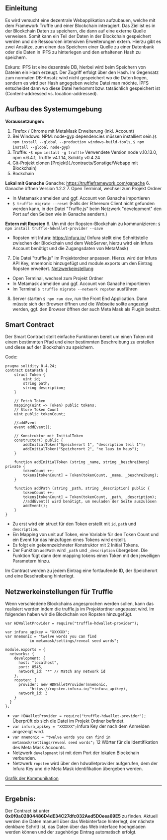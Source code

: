 ## Einleitung
Es wird versucht eine dezentrale Webapplikation aufzubauen, welche mit dem Framework Truffle und einer Blockchain interagiert. Das Ziel ist es in der Blockchain Daten zu speichern, die dann auf eine externe Quelle verweisen. Somit kann ein Teil der Daten in der Blockchain gespeichert werden und die Ressourcen intensiven Erweiterungen extern. Hierzu gibt es zwei Ansätze, zum einen das Speichern einer Quelle zu einer Datenbank oder die Daten in IPFS zu hinterlegen und den erhaltenen Hash zu speichern.

Exkurs: IPFS ist eine dezentrale DB, hierbei wird beim Speichern von Dateien ein Hash erzeugt. Der Zugriff erfolgt über den Hash. Im Gegensatz zum normalen DB-Ansatz wird nicht gespeichert wo die Daten liegen, sondern es wird per Hash angegeben welche Datei man möchte. IPFS entscheidet dann wo diese Datei herkommt bzw. tatsächlich gespeichert ist (Content-addressed vs. location-addressed).

## Aufbau des Systemumgebung
**Voraussetzungen:**
1. Firefox / Chrome mit MetaMask Erweiterung (inkl. Account)
2. Bei Windows: NPM: node-gyp dependencies müssen installiert sein.(`$ npm install --global --production windows-build-tools`, `$ npm install --global node-gyp`) 
3. Truffle: 
-`$ npm install -g truffle` Verwendete Version node v.10.13.0, npm v.6.4.1, Truffle v4.1.14, Solidity v0.4.24
4. Git-Projekt clonen [Projekt](./contracts/Sonstige/Webapp mit Blockchain)
5. Bockchain 

**Lokal mit Ganache**
Ganache: https://truffleframework.com/ganache
6. Ganache öffnen Version 1.2.2
7. Open Terminal, wechsel zum Projekt Ordner
 - In Metamask anmelden und ggf. Account von Ganache importieren
 - `$ truffle migrate --reset` (Falls der Ethereum Client nicht gefunden werden kann, in der Datei "Truffle.js" beim Netzwerk "development" den Port auf den Selben wie in Ganache aendern.)

 
**Extern mit Ropsten**
6. Um mit der Ropsten-Blockchain zu kommunizieren: `$ npm install truffle-hdwallet-provider --save`
-  Ropsten mit Infura: https://infura.io/
(Infura stellt eine Schnittstelle zwischen der Blockchain und dem WebServer, hierzu wird ein Infura Account benötigt und die Zugangsdaten von MetaMask)
7. Die Datei "truffle.js" im Projektordner anpassen. Hierzu wird der Infura API Key, mnemonic hinzugefügt und module.exports um den Eintrag Ropsten erweitert.
 [Netzwerkeinstellung](documentation/Web-App%20mit%20Smart%20Contract.md#netzwerkeinstellungen-f%C3%BCr-truffle)
 - Open Terminal, wechsel zum Projekt Ordner 
 - In Metamask anmelden und ggf. Account von Ganache importieren
 - Im Terminal `$ truffle migrate --network ropsten` ausführen

8. Server starten `$ npm run dev`, run the Front End Application. Dann müsste sich der Browser öffnen und die Webseite sollte angezeigt werden, ggf. den Browser öffnen der auch Meta Mask als Plugin besitzt.

## Smart Contract
Der Smart Contract stellt einfache Funktionen bereit um einen Token mit einem bestimmten Pfad und einer bestimmten Beschreibung zu erstellen und diese auf der Blockchain zu speichern.

Code:

```
pragma solidity 0.4.24;
contract DataPath {
    struct Token {
        uint id;
        string path;
        string description;
    }

    // Fetch Token
    mapping(uint => Token) public tokens;
    // Store Token Count
    uint public tokenCount;

    //addEvent
    event addEvent();

    // Konstruktor mit InitialToken
    constructor() public {
        addInitialToken("Speicherort 1", "description teil 1");
        addInitialToken("Speicherort 2", "ne laus im haus");
    }

    function addInitialToken (string _name, string _beschreibung) private {
        tokenCount ++;
        tokens[tokenCount] = Token(tokenCount, _name, _beschreibung);
    }

    function addPath (string _path, string _description) public {
        tokenCount ++;
        tokens[tokenCount] = Token(tokenCount, _path, _description);
        //addEvent() wird benötigt, um neuladen der Seite auszulösen
        addEvent();
    }
}
```
- Zu erst wird ein struct für den Token erstellt mit `id`, `path` und `description`.
- Ein Mapping von unit auf Token, eine Variable für den Token Count und ein Event für das hinzufügen eines Tokens wird erstellt.
- Es folgt ein gekennzeichneter Konstruktor mit 2 Initial Tokens.
- Der Funktion  `addPath` wird `_path` und `_description` übergeben. Die Funktion fügt dann dem mapping tokens einen Token mit den jeweiligen Parametern hinzu.

Im Contract werden zu jedem Eintrag eine fortlaufende ID, der Speicherort und eine Beschreibung hinterlegt.

## Netzwerkeinstellungen für Truffle
Wenn verschiedene Blockchains angesprochen werden sollen, kann das realisiert werden indem die truffle.js im Projektordner angepasst wird. Im folgenden haben wir die Blockchain von Ropsten hinzugefügt.

```
var HDWalletProvider = require("truffle-hdwallet-provider");

var infura_apikey = "XXXXXX";
var mnemonic = "twelve words you can find 
           in metamask/settings/reveal seed words";

module.exports = {
  networks: {
    development: {
      host: "localhost",
      port: 8545,
      network_id: "*" // Match any network id
    },
    ropsten: {
      provider: new HDWalletProvider(mnemonic, 
           "https://ropsten.infura.io/"+infura_apikey),
      network_id: 3
    }
  }
};
```
- `var HDWalletProvider = require("truffle-hdwallet-provider");` Überprüft ob sich die Datei im Projekt Ordner befindet.
- `var infura_apikey = "XXXXXX";`Infura Key der nach dem Anmelden angezeigt wird.
- `var mnemonic = "twelve words you can find in metamask/settings/reveal seed words";` 12 Wörter für die Identifikation des Meta Mask Accounts.
- Netzwerk `development` ist mit dem Port der lokalen Blockchain verbunden.
- Netzwerk `ropsten` wird über den hdwalletprovider aufgerufen, dem der Infura Key und die Meta Mask identifikation übergeben werden.

[Grafik der Kommunikation](documentation/Bilder/Technologiestack_Webapp_Blockchain.png)

---

## Ergebnis:
Der Contract ist unter **0x0f0a02804486D4dE34C27dfc032Aed5D0eea69E5** zu finden.
Aktuell werden die Daten manuell über das Webinterface hinterlegt, der nächste denkbare Schritt ist, das Daten über das Web interface hochgeladen werden können und der zugehörige Eintrag automatisch erfolgt.